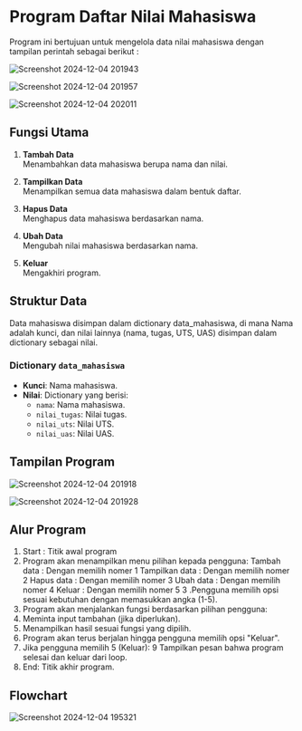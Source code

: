 # Program Daftar Nilai Mahasiswa
Program ini bertujuan untuk mengelola data nilai mahasiswa dengan tampilan perintah sebagai berikut : 

![Screenshot 2024-12-04 201943](https://github.com/user-attachments/assets/0a91b1b3-4079-4417-b40e-b184cdae0c98)

![Screenshot 2024-12-04 201957](https://github.com/user-attachments/assets/4b32767a-fb3d-4e9d-bf8d-ce200f5c0698)

![Screenshot 2024-12-04 202011](https://github.com/user-attachments/assets/dabcc080-61cf-4f8a-9c3d-bd382034fb1d)

## Fungsi Utama

1. **Tambah Data**  
   Menambahkan data mahasiswa berupa nama dan nilai.

2. **Tampilkan Data**  
   Menampilkan semua data mahasiswa dalam bentuk daftar.

3. **Hapus Data**  
   Menghapus data mahasiswa berdasarkan nama.

4. **Ubah Data**  
   Mengubah nilai mahasiswa berdasarkan nama.

5. **Keluar**  
   Mengakhiri program.

## Struktur Data
Data mahasiswa disimpan dalam dictionary data_mahasiswa, di mana Nama adalah kunci, dan nilai lainnya (nama, tugas, UTS, UAS) disimpan dalam dictionary sebagai nilai.

### Dictionary `data_mahasiswa`
- **Kunci**: Nama mahasiswa.
- **Nilai**: Dictionary yang berisi:
  - `nama`: Nama mahasiswa.
  - `nilai_tugas`: Nilai tugas.
  - `nilai_uts`: Nilai UTS.
  - `nilai_uas`: Nilai UAS.

## Tampilan Program

![Screenshot 2024-12-04 201918](https://github.com/user-attachments/assets/5911c9fc-a676-42ad-b7b5-a92299ca5945)

![Screenshot 2024-12-04 201928](https://github.com/user-attachments/assets/59f341b4-b64a-48b1-bdbc-b2fafc0b95ac)


## Alur Program

1. Start : Titik awal program
2. Program akan menampilkan menu pilihan kepada pengguna:
   Tambah data : Dengan memilih nomer 1
   Tampilkan data : Dengan memilih nomer 2
   Hapus data : Dengan memilih nomer 3
   Ubah data : Dengan memilih nomer 4
   Keluar : Dengan memilih nomer 5
3 .Pengguna memilih opsi sesuai kebutuhan dengan memasukkan angka (1-5).
4. Program akan menjalankan fungsi berdasarkan pilihan pengguna:
5. Meminta input tambahan (jika diperlukan).
6. Menampilkan hasil sesuai fungsi yang dipilih.
7. Program akan terus berjalan hingga pengguna memilih opsi "Keluar".
8. Jika pengguna memilih 5 (Keluar):
9 Tampilkan pesan bahwa program selesai dan keluar dari loop.
10. End: Titik akhir program.

## Flowchart

![Screenshot 2024-12-04 195321](https://github.com/user-attachments/assets/4fb8e3b1-6f5a-4abd-996a-d214afcc7b9e)
